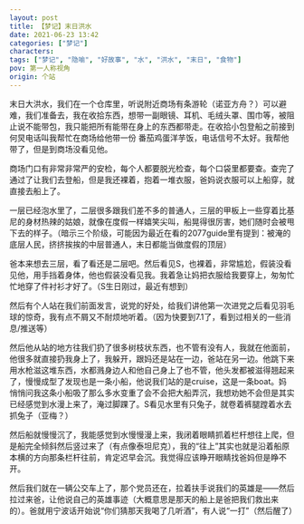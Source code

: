 ```yaml
---
layout: post
title: 【梦记】末日洪水
date: 2021-06-23 13:42
categories: ["梦记"]
characters: 
tags: ["梦记", "隐喻", "好故事", "水", "洪水", "末日", "食物"]
pov: 第一人称视角
origin: 个站
---
```


末日大洪水，我们在一个仓库里，听说附近商场有条游轮（诺亚方舟？）可以避难，我们准备去，我在收拾东西，想带一副眼镜、耳机、毛绒头罩、围巾等，被阻止说不能带包，我只能把所有能带在身上的东西都带走。在收拾小包登船之前接到何炅电话叫我帮忙在商场给他带一份 番茄鸡蛋洋芋饭，电话信号不太好。我帮他带了，但是到商场没看见他。

商场门口有非常非常严的安检，每个人都要脱光检查，每个口袋里都要查。查完了通过了让我们去登船，但是我还裸着，抱着一堆衣服，爸妈说衣服可以上船穿，就直接去船上了。

一层已经泡水里了，二层很多跟我们差不多的普通人，三层的甲板上一些穿着比基尼的身材热辣的姑娘，就像在度假一样嬉笑尖叫，船晃得很厉害，她们随时会被甩下去的样子。（暗示三个阶级，可能因为最近在看的2077guide里有提到：被淹的底层人民，挤挤挨挨的中层普通人，末日都能当做度假的顶层）

爸本来想去三层，看了看还是二层吧。然后看见S，也裸着，非常尴尬，假装没看见他，用手挡着身体，他也假装没看见我。我着急让妈把衣服给我要穿上，匆匆忙忙地穿了件衬衫才好了。（S生日刚过，最近有想到）

然后有个人站在我们前面发言，说党的好处，给我们讲他第一次进党之后看见羽毛球的惊奇，我有点不屑又不耐烦地听着。（因为快要到7.1了，看到过相关的一些消息/推送等）

然后他从站的地方往我们扔了很多树枝状东西，也不管有没有人，我就在他面前，他很多就直接扔我身上了，我躲开，跟妈还是站在一边，爸站在另一边。他跳下来用水枪滋这堆东西，水都溅身边人和他自己身上了也不管，他头发都被滋得翘起来了，慢慢成型了发现也是一条小船，他说我们站的是cruise，这是一条boat。妈悄悄问我这条小船吸了那么多水变重了会不会把大船弄沉，我想劝她不会但是其实已经感觉到水漫上来了，淹过脚踝了。S看见水里有只兔子，就卷着裤腿蹚着水去抓兔子（亚梅？）

然后船就慢慢沉了，我能感觉到水慢慢漫上来，我闭着眼睛抓着栏杆想往上爬，但是船完全倾斜然后竖过来了（有点像泰坦尼克），我的“往上”其实也就是沿着船原本横的方向那条栏杆往前，肯定迟早会沉。我觉得应该睁开眼睛找爸妈但是睁不开。

然后我们就在一辆公交车上了，那个党员还在，拉着扶手说我们的英雄是——然后拉过来爸，让他说自己的英雄事迹（大概意思是那天的船上是爸把我们救出来的）。爸就用宁波话开始说“你们猜那天我喝了几听酒”，有人说“一打”（然后醒了）

